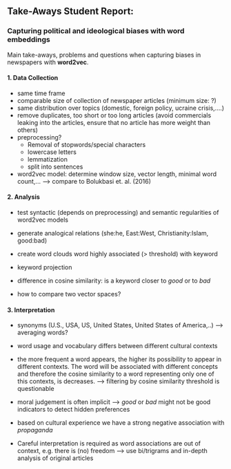 ## Take-Aways Student Report:
### Capturing political and ideological biases with word embeddings

Main take-aways, problems and questions when capturing biases in newspapers with **word2vec**.

#### 1. Data Collection

- same time frame
- comparable size of collection of newspaper articles (minimum size: ?)
- same distribution over topics (domestic, foreign policy, ucraine crisis,....)
- remove duplicates, too short or too long articles (avoid commercials leaking into the articles, ensure that no article has more weight than others)
- preprocessing?
	- Removal of stopwords/special characters
	- lowercase letters
	- lemmatization
	- split into sentences
- word2vec model: determine window size, vector length, minimal word count,...
--> compare to Bolukbasi et. al. (2016)


#### 2. Analysis

- test syntactic (depends on preprocessing) and semantic regularities of word2vec models 

- generate analogical relations (she:he, East:West, Christianity:Islam, good:bad)
- create word clouds word highly associated (> threshold) with keyword
- keyword projection
- difference in cosine similarity: is a keyword closer to *good* or to *bad*
- how to compare two vector spaces?


#### 3. Interpretation
- synonyms (U.S., USA, US, United States, United States of America,..)
--> averaging words?

- word usage and vocabulary differs between different cultural contexts
- the more frequent a word appears, the higher its possibility to appear in different contexts.
The word will be associated with different concepts and therefore the cosine similarity to a word representing only one of this contexts, is decreases.
--> filtering by cosine similarity threshold is questionable

- moral judgement is often implicit --> *good* or *bad* might not be good indicators to detect hidden preferences
- based on cultural experience we have a strong negative association with *propaganda*
- Careful interpretation is required as word associations are out of context, e.g. there is (no) freedom
--> use bi/trigrams and in-depth analysis of original articles
